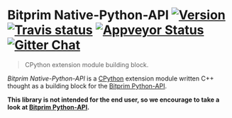 # Bitprim Native-Python-API <a target="_blank" href="http://semver.org">![Version][badge.version]</a> <a target="_blank" href="https://travis-ci.org/bitprim/bitprim-py-native">![Travis status][badge.Travis]</a> [![Appveyor Status](https://ci.appveyor.com/api/projects/status/github/bitprim/bitprim-py-native?svg=true&branch=master)](https://ci.appveyor.com/projects/bitprim/bitprim-py-native) <a target="_blank" href="https://gitter.im/bitprim/Lobby">![Gitter Chat][badge.Gitter]</a>

> CPython extension module building block.

*Bitprim Native-Python-API* is a [CPython](https://en.wikipedia.org/wiki/CPython) extension module written C++ thought as a building block for the [Bitprim Python-API](https://github.com/bitprim/bitprim-py).

**This library is not intended for the end user, so we encourage to take a look at [Bitprim Python-API](https://github.com/bitprim/bitprim-py).**


<!-- Links -->
[badge.Appveyor]: https://ci.appveyor.com/api/projects/status/github/bitprim/bitprim-py-native?svg=true&branch=dev
[badge.Gitter]: https://img.shields.io/badge/gitter-join%20chat-blue.svg
[badge.Travis]: https://travis-ci.org/bitprim/bitprim-py-native.svg?branch=master
[badge.version]: https://badge.fury.io/gh/bitprim%2Fbitprim-py-native.svg
